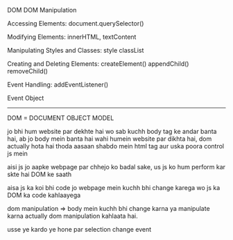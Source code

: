 DOM
DOM Manipulation

Accessing Elements:
    document.querySelector()

Modifying Elements:
    innerHTML, textContent

Manipulating Styles and Classes:
    style
    classList

Creating and Deleting Elements:
    createElement()
    appendChild()
    removeChild()

Event Handling:
    addEventListener()

Event Object




------------------------------------------------------


DOM =  DOCUMENT OBJECT MODEL

jo bhi hum website par dekhte hai wo sab kuchh body tag ke andar banta hai, ab jo body mein banta hai wahi humein website par dikhta hai, dom actually hota hai thoda aasaan shabdo mein html tag aur uska poora control js mein 

aisi js jo aapke webpage par chhejo ko badal sake, us js ko hum perform kar skte hai DOM ke saath

aisa js ka koi bhi code jo webpage mein kuchh bhi change karega wo js ka DOM ka code kahlaayega

dom manipulation => body mein kuchh bhi change karna ya manipulate karna actually dom manipulation kahlaata hai.



usse        ye kardo        ye hone par
selection   change          event